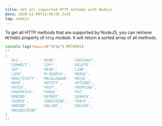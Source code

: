 ```yaml
---
title: Get all supported HTTP methods with Nodejs
date: 2020-12-09T14:56:05.514Z
tag: nodejs
---
```

To get all HTTP methods that are supported by NodeJS, you can retrieve `METHODS` property of `http` module.  It will return a sorted array of all methods.

```javascript
console.log(require("http").METHODS)
/*
[
  'ACL',         'BIND',       'CHECKOUT',
  'CONNECT',     'COPY',       'DELETE',
  'GET',         'HEAD',       'LINK',
  'LOCK',        'M-SEARCH',   'MERGE',
  'MKACTIVITY',  'MKCALENDAR', 'MKCOL',
  'MOVE',        'NOTIFY',     'OPTIONS',
  'PATCH',       'POST',       'PROPFIND',
  'PROPPATCH',   'PURGE',      'PUT',
  'REBIND',      'REPORT',     'SEARCH',
  'SOURCE',      'SUBSCRIBE',  'TRACE',
  'UNBIND',      'UNLINK',     'UNLOCK',
  'UNSUBSCRIBE'
]
*/
```